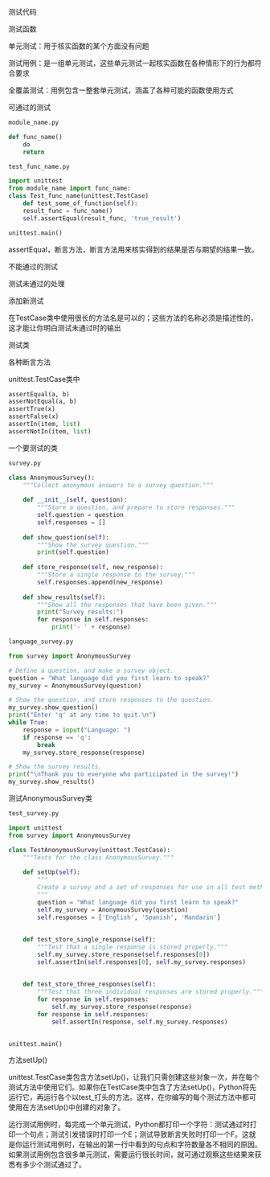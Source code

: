 测试代码

测试函数

单元测试：用于核实函数的某个方面没有问题

测试用例：是一组单元测试，这些单元测试一起核实函数在各种情形下的行为都符合要求

全覆盖测试：用例包含一整套单元测试，涵盖了各种可能的函数使用方式

可通过的测试

```py
module_name.py

def func_name()
    do
    return
```

```py
test_func_name.py

import unittest
from module_name import func_name:
class Test_func_name(unittest.TestCase)
    def test_some_of_function(self):
    result_func = func_name()
    self.assertEqual(result_func, 'true_result')

unittest.main()
```

assertEqual，断言方法，断言方法用来核实得到的结果是否与期望的结果一致。

不能通过的测试

测试未通过的处理

添加新测试

在TestCase类中使用很长的方法名是可以的；这些方法的名称必须是描述性的，这才能让你明白测试未通过时的输出

测试类

各种断言方法

unittest.TestCase类中

```py
assertEqual(a, b)
asserNotEqual(a, b)
assertTrue(x)
assertFalse(x)
assertIn(item, list)
assertNotIn(item, list)
```

一个要测试的类

```py
survey.py

class AnonymousSurvey():
    """Collect anonymous answers to a survey question."""
    
    def __init__(self, question):
        """Store a question, and prepare to store responses."""
        self.question = question
        self.responses = []
        
    def show_question(self):
        """Show the survey question."""
        print(self.question)
        
    def store_response(self, new_response):
        """Store a single response to the survey."""
        self.responses.append(new_response)
        
    def show_results(self):
        """Show all the responses that have been given."""
        print("Survey results:")
        for response in self.responses:
            print('- ' + response)
```

```py
language_survey.py

from survey import AnonymousSurvey

# Define a question, and make a survey object.
question = "What language did you first learn to speak?"
my_survey = AnonymousSurvey(question)

# Show the question, and store responses to the question.
my_survey.show_question()
print("Enter 'q' at any time to quit.\n")
while True:
    response = input("Language: ")
    if response == 'q':
        break
    my_survey.store_response(response)

# Show the survey results.
print("\nThank you to everyone who participated in the survey!")
my_survey.show_results()
```

测试AnonymousSurvey类

```py
test_survey.py

import unittest
from survey import AnonymousSurvey

class TestAnonymousSurvey(unittest.TestCase):
    """Tests for the class AnonymousSurvey."""
    
    def setUp(self):
        """
        Create a survey and a set of responses for use in all test methods.
        """
        question = "What language did you first learn to speak?"
        self.my_survey = AnonymousSurvey(question)
        self.responses = ['English', 'Spanish', 'Mandarin']
        
    
    def test_store_single_response(self):
        """Test that a single response is stored properly."""
        self.my_survey.store_response(self.responses[0])
        self.assertIn(self.responses[0], self.my_survey.responses)
        
        
    def test_store_three_responses(self):
        """Test that three individual responses are stored properly."""
        for response in self.responses:
            self.my_survey.store_response(response)
        for response in self.responses:
            self.assertIn(response, self.my_survey.responses)
            

unittest.main()

```

方法setUp\(\)

unittest.TestCase类包含方法setUp\(\)，让我们只需创建这些对象一次，并在每个测试方法中使用它们。如果你在TestCase类中包含了方法setUp\(\)，Python将先运行它，再运行各个以test\_打头的方法。这样，在你编写的每个测试方法中都可使用在方法setUp\(\)中创建的对象了。

运行测试用例时，每完成一个单元测试，Python都打印一个字符：测试通过时打印一个句点；测试引发错误时打印一个E；测试导致断言失败时打印一个F。这就是你运行测试用例时，在输出的第一行中看到的句点和字符数量各不相同的原因。如果测试用例包含很多单元测试，需要运行很长时间，就可通过观察这些结果来获悉有多少个测试通过了。























